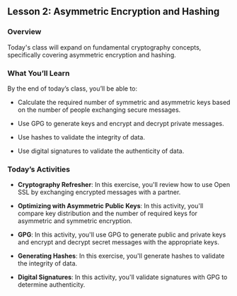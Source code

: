## Lesson 2: Asymmetric Encryption and Hashing 
 
### Overview

Today's class will expand on fundamental cryptography concepts, specifically covering asymmetric encryption and hashing.
 
### What You’ll Learn
 
By the end of today’s class, you’ll be able to:
 
- Calculate the required number of symmetric and asymmetric keys based on the number of people exchanging secure messages.

- Use GPG to generate keys and encrypt and decrypt private messages.

- Use hashes to validate the integrity of data.

- Use digital signatures to validate the authenticity of data.

### Today’s Activities

* **Cryptography Refresher**: In this exercise, you'll review how to use Open SSL by exchanging encrypted messages with a partner.

* **Optimizing with Asymmetric Public Keys**: In this activity, you'll compare key distribution and the number of required keys for asymmetric and symmetric encryption.

* **GPG**: In this activity, you'll use GPG to generate public and private keys and encrypt and decrypt secret messages with the appropriate keys.

* **Generating Hashes**: In this exercise, you'll generate hashes to validate the integrity of data.

* **Digital Signatures**: In this activity, you'll validate signatures with GPG to determine authenticity.